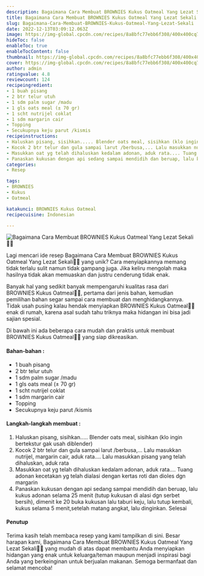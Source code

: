 ```yaml
---
description: Bagaimana Cara Membuat BROWNIES Kukus Oatmeal Yang Lezat Sekali"
title: Bagaimana Cara Membuat BROWNIES Kukus Oatmeal Yang Lezat Sekali
slug: Bagaimana-Cara-Membuat-BROWNIES-Kukus-Oatmeal-Yang-Lezat-Sekali
date: 2022-12-13T03:09:12.063Z
image: https://img-global.cpcdn.com/recipes/8a8bfc77ebb6f308/400x400cq70/photo.jpg
hideToc: false
enableToc: true
enableTocContent: false
thumbnail: https://img-global.cpcdn.com/recipes/8a8bfc77ebb6f308/400x400cq70/photo.jpg
cover: https://img-global.cpcdn.com/recipes/8a8bfc77ebb6f308/400x400cq70/photo.jpg
author: admin
ratingvalue: 4.8
reviewcount: 124
recipeingredient:
- 1 buah pisang
- 2 btr telur utuh
- 1 sdm palm sugar /madu
- 1 gls oats meal (± 70 gr)
- 1 scht nutrijel coklat
- 1 sdm margarin cair
- Topping
- Secukupnya keju parut /kismis
recipeinstructions:
- Haluskan pisang, sisihkan..... Blender oats meal, sisihkan (klo ingin bertekstur gak usah diblender)
- Kocok 2 btr telur dan gula sampai larut /berbusa,... Lalu masukkan nutrijel, margarin cair, aduk rata.... Lalu masukkan pisang yang telah dihaluskan, aduk rata
- Masukkan oat yg telah dihaluskan kedalam adonan, aduk rata.... Tuang adonan kecetakan yg telah dialasi dengan kertas roti dan dioles dgn margarin
- Panaskan kukusan dengan api sedang sampai mendidih dan beruap, lalu kukus adonan selama 25 menit (tutup kukusan di alasi dgn serbet bersih), dimenit ke 20 buka kukusan lalu taburi keju, lalu tutup kembali, kukus selama 5 menit,setelah matang angkat, lalu dinginkan. Selesai
categories:
- Resep

tags:
- BROWNIES
- Kukus
- Oatmeal

katakunci: BROWNIES Kukus Oatmeal
recipecuisine: Indonesian

---
```


![Bagaimana Cara Membuat BROWNIES Kukus Oatmeal Yang Lezat Sekali👩‍🍳](https://img-global.cpcdn.com/recipes/8a8bfc77ebb6f308/400x400cq70/photo.jpg)

Lagi mencari ide resep Bagaimana Cara Membuat BROWNIES Kukus Oatmeal Yang Lezat Sekali👩‍🍳 yang unik? Cara menyiapkannya memang tidak terlalu sulit namun tidak gampang juga. Jika keliru mengolah maka hasilnya tidak akan memuaskan dan justru cenderung tidak enak.

Banyak hal yang sedikit banyak mempengaruhi kualitas rasa dari BROWNIES Kukus Oatmeal👩‍🍳, pertama dari jenis bahan, kemudian pemilihan bahan segar sampai cara membuat dan menghidangkannya. Tidak usah pusing kalau hendak menyiapkan BROWNIES Kukus Oatmeal👩‍🍳 enak di rumah, karena asal sudah tahu triknya maka hidangan ini bisa jadi sajian spesial.

Di bawah ini ada beberapa cara mudah dan praktis untuk membuat BROWNIES Kukus Oatmeal👩‍🍳 yang siap dikreasikan.

<!--inarticleads1-->

#### Bahan-bahan :

- 1 buah pisang
- 2 btr telur utuh
- 1 sdm palm sugar /madu
- 1 gls oats meal (± 70 gr)
- 1 scht nutrijel coklat
- 1 sdm margarin cair
- Topping
- Secukupnya keju parut /kismis

<!--inarticleads2-->

#### Langkah-langkah membuat :

1. Haluskan pisang, sisihkan..... Blender oats meal, sisihkan (klo ingin bertekstur gak usah diblender)
1. Kocok 2 btr telur dan gula sampai larut /berbusa,... Lalu masukkan nutrijel, margarin cair, aduk rata.... Lalu masukkan pisang yang telah dihaluskan, aduk rata
1. Masukkan oat yg telah dihaluskan kedalam adonan, aduk rata.... Tuang adonan kecetakan yg telah dialasi dengan kertas roti dan dioles dgn margarin
1. Panaskan kukusan dengan api sedang sampai mendidih dan beruap, lalu kukus adonan selama 25 menit (tutup kukusan di alasi dgn serbet bersih), dimenit ke 20 buka kukusan lalu taburi keju, lalu tutup kembali, kukus selama 5 menit,setelah matang angkat, lalu dinginkan. Selesai

#### Penutup

Terima kasih telah membaca resep yang kami tampilkan di sini. Besar harapan kami, Bagaimana Cara Membuat BROWNIES Kukus Oatmeal Yang Lezat Sekali👩‍🍳 yang mudah di atas dapat membantu Anda menyiapkan hidangan yang enak untuk keluarga/teman maupun menjadi inspirasi bagi Anda yang berkeinginan untuk berjualan makanan. Semoga bermanfaat dan selamat mencoba!